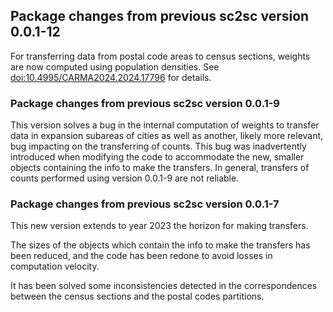 ## Package changes from previous sc2sc version 0.0.1-12

For transferring data from postal code areas to census sections, weights are now computed using population densities. See <doi:10.4995/CARMA2024.2024.17796> for details.

### Package changes from previous sc2sc version 0.0.1-9

This version solves a bug in the internal computation of weights to transfer data in expansion subareas of cities as well as another, likely more relevant, bug impacting on the transferring of counts. This bug was inadvertently introduced when modifying the code to accommodate the new, smaller objects containing the info to make the transfers. In general, transfers of counts performed using version 0.0.1-9 are not reliable.


### Package changes from previous sc2sc version 0.0.1-7

This new version extends to year 2023 the horizon for making transfers. 

The sizes of the objects which contain the info to make the transfers has been reduced, and the code has been redone to avoid losses in computation velocity.

It has been solved some inconsistencies detected in the correspondences between the census sections and the postal codes partitions.
